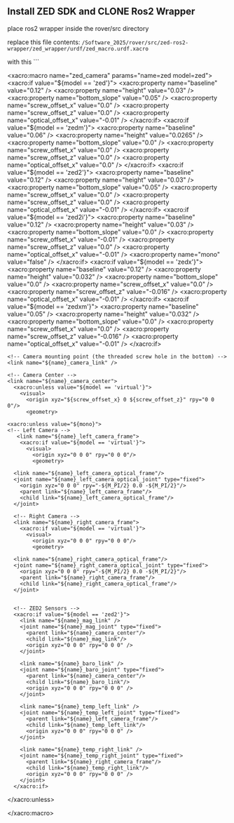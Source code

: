 ## Install ZED SDK and CLONE Ros2 Wrapper 
place ros2 wrapper inside the rover/src directory

replace this file contents: ```/Software_2025/rover/src/zed-ros2-wrapper/zed_wrapper/urdf/zed_macro.urdf.xacro```

with this ```
<?xml version="1.0"?>

<!--
// Copyright 2022 Stereolabs
//
// Licensed under the Apache License, Version 2.0 (the "License");
// you may not use this file except in compliance with the License.
// You may obtain a copy of the License at
//
//      http://www.apache.org/licenses/LICENSE-2.0
//
// Unless required by applicable law or agreed to in writing, software
// distributed under the License is distributed on an "AS IS" BASIS,
// WITHOUT WARRANTIES OR CONDITIONS OF ANY KIND, either express or implied.
// See the License for the specific language governing permissions and
// limitations under the License.
-->

<robot xmlns:xacro="http://wiki.ros.org/xacro">
  <xacro:include filename="$(find zed_wrapper)/urdf/include/materials.urdf.xacro" />
  <xacro:property name="M_PI"     value="3.1415926535897931" />

  <!--
    Parameters:
      - name: the camera's name.  should match the parameter sent to the launch file for this camera
      - model: the tye of camera, one of zed, zedm, zed2, zed2i
  -->
  <xacro:macro name="zed_camera" params="name=zed model=zed">
    <xacro:if value="${model == 'zed'}">
      <xacro:property name="baseline" value="0.12" />
      <xacro:property name="height" value="0.03" />
      <xacro:property name="bottom_slope" value="0.05" />
      <xacro:property name="screw_offset_x" value="0.0" />
      <xacro:property name="screw_offset_z" value="0.0" />
      <xacro:property name="optical_offset_x" value="-0.01" />
    </xacro:if>
    <xacro:if value="${model == 'zedm'}">
      <xacro:property name="baseline" value="0.06" />
      <xacro:property name="height" value="0.0265" />
      <xacro:property name="bottom_slope" value="0.0" /> 
      <xacro:property name="screw_offset_x" value="0.0" />
      <xacro:property name="screw_offset_z" value="0.0" />
      <xacro:property name="optical_offset_x" value="0.0" />
    </xacro:if>
    <xacro:if value="${model == 'zed2'}">
      <xacro:property name="baseline" value="0.12" />
      <xacro:property name="height" value="0.03" />
      <xacro:property name="bottom_slope" value="0.05" />
      <xacro:property name="screw_offset_x" value="0.0" />
      <xacro:property name="screw_offset_z" value="0.0" />
      <xacro:property name="optical_offset_x" value="-0.01" />
    </xacro:if>
    <xacro:if value="${model == 'zed2i'}">
      <xacro:property name="baseline" value="0.12" />
      <xacro:property name="height" value="0.03" />
      <xacro:property name="bottom_slope" value="0.0" />
      <xacro:property name="screw_offset_x" value="-0.01" />
      <xacro:property name="screw_offset_z" value="0.0" />
      <xacro:property name="optical_offset_x" value="-0.01" />
      <xacro:property name="mono" value="false" />
    </xacro:if>
    <xacro:if value="${model == 'zedx'}">
      <xacro:property name="baseline" value="0.12" />
      <xacro:property name="height" value="0.032" />
      <xacro:property name="bottom_slope" value="0.0" />
      <xacro:property name="screw_offset_x" value="0.0" />
      <xacro:property name="screw_offset_z" value="-0.016" />
      <xacro:property name="optical_offset_x" value="-0.01" />
    </xacro:if>
    <xacro:if value="${model == 'zedxm'}">
      <xacro:property name="baseline" value="0.05" />
      <xacro:property name="height" value="0.032" />
      <xacro:property name="bottom_slope" value="0.0" />
      <xacro:property name="screw_offset_x" value="0.0" />
      <xacro:property name="screw_offset_z" value="-0.016" />
      <xacro:property name="optical_offset_x" value="-0.01" />
    </xacro:if>

    <!-- Camera mounting point (the threaded screw hole in the bottom) -->
    <link name="${name}_camera_link" />
    
    <!-- Camera Center -->
    <link name="${name}_camera_center">
      <xacro:unless value="${model == 'virtual'}">
        <visual>
          <origin xyz="${screw_offset_x} 0 ${screw_offset_z}" rpy="0 0 0"/>
          <geometry>
<mesh filename="file://$(find zed_msgs)/meshes/${model}.stl"/>
          </geometry>
          <material name="${model}_mat" />
        </visual>      
        <collision>
          <origin xyz="${screw_offset_x} 0 ${screw_offset_z}" rpy="0 0 0"/>
          <geometry>
<mesh filename="file://$(find zed_msgs)/meshes/${model}.stl"/>
          </geometry>
        </collision>
      </xacro:unless>
    </link>
    <joint name="${name}_camera_center_joint" type="fixed">
      <parent link="${name}_camera_link"/>
      <child link="${name}_camera_center"/>
      <origin xyz="0 0 ${height/2}" rpy="0 ${bottom_slope} 0" />
    </joint>

    <xacro:unless value="${mono}">
    <!-- Left Camera -->
       <link name="${name}_left_camera_frame">
        <xacro:if value="${model == 'virtual'}">
          <visual>
            <origin xyz="0 0 0" rpy="0 0 0"/>
            <geometry>
  <mesh filename="file://$(find zed_msgs)/meshes/${model}.stl"/>
            </geometry>
            <material name="${model}_mat" />
          </visual>
          <collision>
            <origin xyz="0 0 0" rpy="0 0 0"/>
            <geometry>
  <mesh filename="file://$(find zed_msgs)/meshes/${model}.stl"/>
            </geometry>
          </collision>
        </xacro:if>
      </link>
      <joint name="${name}_left_camera_joint" type="fixed">
        <parent link="${name}_camera_center"/>
        <child link="${name}_left_camera_frame"/>
        <origin xyz="${optical_offset_x} ${baseline/2} 0" rpy="0 0 0" />
      </joint>

      <link name="${name}_left_camera_optical_frame"/>
      <joint name="${name}_left_camera_optical_joint" type="fixed">
        <origin xyz="0 0 0" rpy="-${M_PI/2} 0.0 -${M_PI/2}"/>
        <parent link="${name}_left_camera_frame"/>
        <child link="${name}_left_camera_optical_frame"/>
      </joint>

      <!-- Right Camera -->
      <link name="${name}_right_camera_frame">
        <xacro:if value="${model == 'virtual'}">
          <visual>
            <origin xyz="0 0 0" rpy="0 0 0"/>
            <geometry>
  <mesh filename="file://$(find zed_msgs)/meshes/${model}.stl"/>
            </geometry>
            <material name="${model}_mat" />
          </visual>      
          <collision>
            <origin xyz="0 0 0" rpy="0 0 0"/>
            <geometry>
  <mesh filename="file://$(find zed_msgs)/meshes/${model}.stl"/>
            </geometry>
          </collision>
        </xacro:if>
      </link>
      <joint name="${name}_right_camera_joint" type="fixed">
        <parent link="${name}_camera_center"/>
        <child link="${name}_right_camera_frame"/>
        <origin xyz="${optical_offset_x} -${baseline/2} 0" rpy="0 0 0" />
      </joint>

      <link name="${name}_right_camera_optical_frame"/>
      <joint name="${name}_right_camera_optical_joint" type="fixed">
        <origin xyz="0 0 0" rpy="-${M_PI/2} 0.0 -${M_PI/2}"/>
        <parent link="${name}_right_camera_frame"/>
        <child link="${name}_right_camera_optical_frame"/>
      </joint>


      <!-- ZED2 Sensors -->
      <xacro:if value="${model == 'zed2'}">
        <link name="${name}_mag_link" />
        <joint name="${name}_mag_joint" type="fixed">
          <parent link="${name}_camera_center"/>
          <child link="${name}_mag_link"/>
          <origin xyz="0 0 0" rpy="0 0 0" />
        </joint>

        <link name="${name}_baro_link" />
        <joint name="${name}_baro_joint" type="fixed">
          <parent link="${name}_camera_center"/>
          <child link="${name}_baro_link"/>
          <origin xyz="0 0 0" rpy="0 0 0" />
        </joint>

        <link name="${name}_temp_left_link" />
        <joint name="${name}_temp_left_joint" type="fixed">
          <parent link="${name}_left_camera_frame"/>
          <child link="${name}_temp_left_link"/>
          <origin xyz="0 0 0" rpy="0 0 0" />
        </joint>

        <link name="${name}_temp_right_link" />
        <joint name="${name}_temp_right_joint" type="fixed">
          <parent link="${name}_right_camera_frame"/>
          <child link="${name}_temp_right_link"/>
          <origin xyz="0 0 0" rpy="0 0 0" />
        </joint>
      </xacro:if>
  </xacro:unless>

  </xacro:macro>
</robot>
```